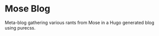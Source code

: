 Mose Blog
============

Meta-blog gathering various rants from Mose in a Hugo generated blog using purecss.

